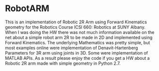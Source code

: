 # RobotARM
This is an implementation of Robotic 2R Arm using Forward Kinematics geometry for the Robotics Course ICSI 660: Robotics at SUNY Albany. When I was doing the HW there was not much information available on the net about a simple robot arm 2R to be made in 2D and implemented using Forward Kinematics. The underlying Mathematics was pretty simple, but most examples online were implementation of Denavit-Hartenberg Parameters for 3R arm using joints in 3D. Some were implementation of MATLAB APIs. As a result please enjoy the code if you get a HW about a Robotic 2R arm made with simple geometry in Python 2.7.
